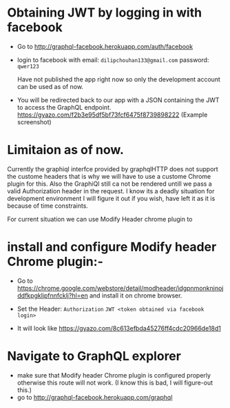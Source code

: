 # Obtaining JWT by logging in with facebook
- Go to http://graphql-facebook.herokuapp.com/auth/facebook
- login to facebook with
  email: `dilipchouhan133@gmail.com`
  password: `qwer123`

  Have not published the app right now so only the development account can be used as of now.
- You will be redirected back to our app with a JSON containing the JWT to access the GraphQL endpoint.
  https://gyazo.com/f2b3e95df5bf73fcf6475f8739898222 (Example screenshot)


# Limitaion as of now.

Currently the graphiql interfce provided by graphqlHTTP does not support the custome headers that is why we will have to use a custome Chrome plugin for this. Also the GraphiQl still ca not be rendered untill we pass a valid Authorization header in the request. I know its a deadly situation for development environment I will figure it out if you wish, have left it as it is because of time constraints.

For current situation we can use Modify Header chrome plugin to

# install and configure Modify header Chrome plugin:-
- Go to https://chrome.google.com/webstore/detail/modheader/idgpnmonknjnojddfkpgkljpfnnfcklj?hl=en and install it on chrome browser.

- Set the Header:
  `Authorization` `JWT <token obtained via facebook login>`
- It will look like
  https://gyazo.com/8c613efbda45276ff4cdc20966de18d1

# Navigate to GraphQL explorer
- make sure that Modify header Chrome plugin is configured properly otherwise this route will not work. (I know this is bad, I will figure-out this.)
- go to http://graphql-facebook.herokuapp.com/graphql
